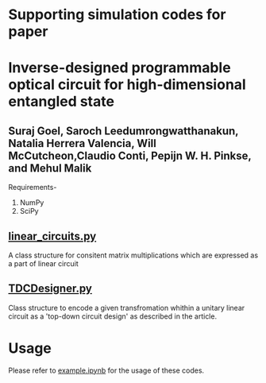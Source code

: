 # Supporting simulation codes for paper 
# Inverse-designed programmable optical circuit for high-dimensional entangled state
 
## Suraj Goel, Saroch Leedumrongwatthanakun, Natalia Herrera Valencia, Will McCutcheon,Claudio Conti, Pepijn W. H. Pinkse, and Mehul Malik


Requirements-

1. NumPy
2. SciPy


## [linear_circuits.py](linear_circuits.py)

A class structure for consitent matrix multiplications which are expressed as a part of linear circuit

## [TDCDesigner.py](TDCDesigner.py)

Class structure to encode a given transfromation whithin a unitary linear circuit as a 'top-down circuit design' as described in the article. 


# Usage

Please refer to [example.ipynb](example.ipynb) for the usage of these codes.  

